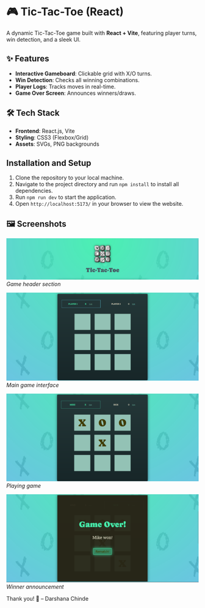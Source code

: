 # 🎮 Tic-Tac-Toe (React) 

A dynamic Tic-Tac-Toe game built with **React + Vite**, featuring player turns, win detection, 
and a sleek UI.

## ✨ Features
- **Interactive Gameboard**: Clickable grid with X/O turns.
- **Win Detection**: Checks all winning combinations.
- **Player Logs**: Tracks moves in real-time.
- **Game Over Screen**: Announces winners/draws.

## 🛠️ Tech Stack
- **Frontend**: React.js, Vite  
- **Styling**: CSS3 (Flexbox/Grid)  
- **Assets**: SVGs, PNG backgrounds  

## Installation and Setup

1. Clone the repository to your local machine.
2. Navigate to the project directory and run `npm install` to install all dependencies.
3. Run `npm run dev` to start the application.
4. Open `http://localhost:5173/` in your browser to view the website.

## 🖼️ Screenshots

![Header](./public/header.png)
*Game header section*

![Game Board](./public/board.png)
*Main game interface*

![Game On Screen](./public/gameOn.png)
*Playing game*

![Game Over Screen](./public/gameOver.png)
*Winner announcement*

Thank you! 🤍
– Darshana Chinde
